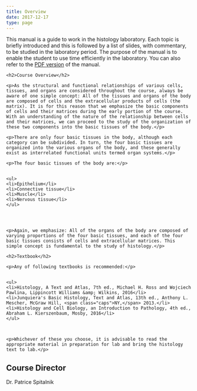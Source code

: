 ```yaml
---
title: Overview
date: 2017-12-17
type: page
---
```

<div class="entrybody">
    <p>This manual is a guide to work in the histology laboratory. Each topic is briefly introduced and this is followed by a list of slides, with commentary, to be studied in the laboratory period. The purpose of the manual is to enable the student to use time efficiently in the laboratory. You can also refer to the <a href="/HistologyLabManual.pdf"><span class="caps">PDF </span>version</a> of the manual.</p>

    <h2>Course Overview</h2>

    <p>As the structural and functional relationships of various cells, tissues, and organs are considered throughout the course, always be aware of one simple concept: All of the tissues and organs of the body are composed of cells and the extracellular products of cells (the matrix). It is for this reason that we emphasize the basic components of cells and their matrices during the early portion of the course. With an understanding of the nature of the relationship between cells and their matrices, we can proceed to the study of the organization of these two components into the basic tissues of the body.</p>

    <p>There are only four basic tissues in the body, although each category can be subdivided. In turn, the four basic tissues are organized into the various organs of the body, and these generally exist as interrelated functional units termed organ systems.</p>

    <p>The four basic tissues of the body are:</p>


    <ul>
    <li>Epithelium</li>
    <li>Connective tissue</li>
    <li>Muscle</li>
    <li>Nervous tissue</li>
    </ul>




    <p>Again, we emphasize: All of the organs of the body are composed of varying proportions of the four basic tissues, and each of the four basic tissues consists of cells and extracellular matrices. This simple concept is fundamental to the study of histology.</p>

    <h2>Textbook</h2>

    <p>Any of following textbooks is recommended:</p>


    <ul>
    <li>Histology, A Text and Atlas, 7th ed., Michael H. Ross and Wojciech Pawlina, Lippincott Williams &amp; Wilkins, 2016</li>
    <li>Junquiera's Basic Histology, Text and Atlas, 13th ed., Anthony L. Mescher, McGraw Hill, <span class="caps">NY,</span> 2013.</li>
    <li>Histology and Cell Biology, an Introduction to Pathology, 4th ed., Abraham L. Kierszenbaum, Mosby, 2016</li>
    </ul>



    <p>Whichever of these you choose, it is advisable to read the appropriate material in preparation for lab and bring the histology text to lab.</p>

<h2>Course Director</h2>

<p>Dr. Patrice Spitalnik</p>
    </div>
